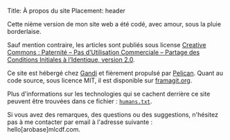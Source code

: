 Title: À propos du site
Placement: header

Cette nième version de mon site web a été codé, avec amour, sous la pluie borderlaise.

Sauf mention contraire, les articles sont publiés sous license [Creative Commons : Paternité – Pas d’Utilisation Commerciale – Partage des Conditions Initiales à l’Identique, version 2.0](http://creativecommons.org/licenses/by-nc-sa/2.0/fr/legalcode).

Ce site est hébergé chez [Gandi](https://www.gandi.net/fr) et fièrement propulsé par [Pelican](https://blog.getpelican.com/).
Quant au code source, sous licence MIT, il est disponible sur [framagit.org](https://framagit.org/mlcdf/mlcdf).

Plus d'informations sur les technologies qui se cachent derrière ce site peuvent être trouvées dans ce fichier : [`humans.txt`](/humans.txt).

Si vous avez des remarques, des questions ou des suggestions, n'hésitez pas à me contacter par email à l'adresse suivante : hello[arobase]mlcdf.com.
